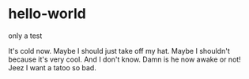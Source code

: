 # hello-world
only a test

It's cold now. Maybe I should just take off my hat. Maybe I shouldn't because it's very cool.
And I don't know. Damn is he now awake or not!
Jeez I want a tatoo so bad.
